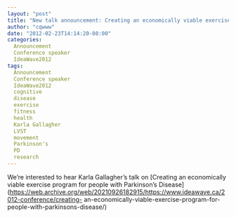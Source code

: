 ```yaml
---
layout: "post"
title: "New talk announcement: Creating an economically viable exercise program for people with Parkinson’s Disease"
author: "cqwww"
date: "2012-02-23T14:14:20-08:00"
categories:
  Announcement
  Conference speaker
  IdeaWave2012
tags: 
  Announcement
  Conference speaker
  IdeaWave2012
  cognitive
  disease
  exercise
  fitness
  health
  Karla Gallagher
  LVST
  movement
  Parkinson's
  PD
  research
---
```


We’re interested to hear Karla Gallagher’s talk on [Creating an economically
viable exercise program for people with Parkinson’s
Disease](https://web.archive.org/web/20210926182915/https://www.ideawave.ca/2012-conference/creating-
an-economically-viable-exercise-program-for-people-with-parkinsons-disease/)


[//]: # (Retrieved from https://web.archive.org/web/20210416144455/https://www.ideawave.ca/new-talk-announcement-creating-an-economically-viable-exercise-program-for-people-with-parkinsons-disease/)